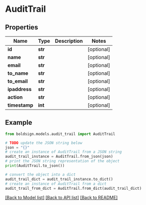 # AuditTrail


## Properties

Name | Type | Description | Notes
------------ | ------------- | ------------- | -------------
**id** | **str** |  | [optional] 
**name** | **str** |  | [optional] 
**email** | **str** |  | [optional] 
**to_name** | **str** |  | [optional] 
**to_email** | **str** |  | [optional] 
**ipaddress** | **str** |  | [optional] 
**action** | **str** |  | [optional] 
**timestamp** | **int** |  | [optional] 

## Example

```python
from boldsign.models.audit_trail import AuditTrail

# TODO update the JSON string below
json = "{}"
# create an instance of AuditTrail from a JSON string
audit_trail_instance = AuditTrail.from_json(json)
# print the JSON string representation of the object
print(AuditTrail.to_json())

# convert the object into a dict
audit_trail_dict = audit_trail_instance.to_dict()
# create an instance of AuditTrail from a dict
audit_trail_from_dict = AuditTrail.from_dict(audit_trail_dict)
```
[[Back to Model list]](../README.md#documentation-for-models) [[Back to API list]](../README.md#documentation-for-api-endpoints) [[Back to README]](../README.md)


